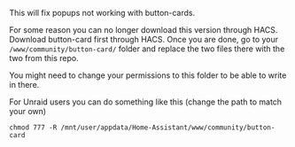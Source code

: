 This will fix popups not working with button-cards.

For some reason you can no longer download this version through HACS. Download button-card first through HACS.
Once you are done, go to your `/www/community/button-card/` folder and replace the two files there with the two from this repo.

You might need to change your permissions to this folder to be able to write in there.

For Unraid users you can do something like this (change the path to match your own)

`chmod 777 -R /mnt/user/appdata/Home-Assistant/www/community/button-card`

